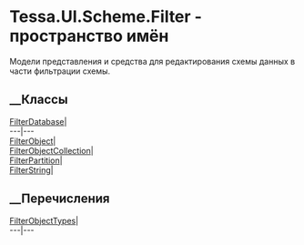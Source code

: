 # Tessa.UI.Scheme.Filter - пространство имён
Модели представления и средства для редактирования схемы данных в части
фильтрации схемы.
##  __Классы
[FilterDatabase](T_Tessa_UI_Scheme_Filter_FilterDatabase.htm)|  
---|---  
[FilterObject](T_Tessa_UI_Scheme_Filter_FilterObject.htm)|  
[FilterObjectCollection](T_Tessa_UI_Scheme_Filter_FilterObjectCollection.htm)|  
[FilterPartition](T_Tessa_UI_Scheme_Filter_FilterPartition.htm)|  
[FilterString](T_Tessa_UI_Scheme_Filter_FilterString.htm)|  
## __Перечисления
[FilterObjectTypes](T_Tessa_UI_Scheme_Filter_FilterObjectTypes.htm)|  
---|---
